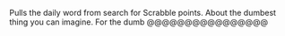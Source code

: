 Pulls the daily word from search for Scrabble points. About the dumbest thing you can imagine. For the dumb @@@@@@@@@@@@@@@@
